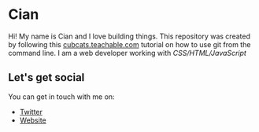 # Cian
Hi! My name is Cian and I love building things.
This repository was created by following this [cubcats.teachable.com](http://cubcats.teachable.com/) tutorial on how to use git from the command line.
I am a web developer working with *CSS/HTML/JavaScript*
## Let's get social
You can get in touch with me on:
- [Twitter](https://twitter.com/cian_w)
- [Website](https://cianwoods.com)
